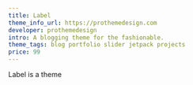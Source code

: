 ```yaml
---
title: Label
theme_info_url: https://prothemedesign.com
developer: prothemedesign
intro: A blogging theme for the fashionable.
theme_tags: blog portfolio slider jetpack projects
price: 99
---
```

Label is a theme
